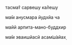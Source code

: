 тасма̄т сарвешу ка̄лешу

ма̄м анусмара йудхйа ча

майй арпита-мано-буддхир

ма̄м эваишйасй асам̇ш́айах̣